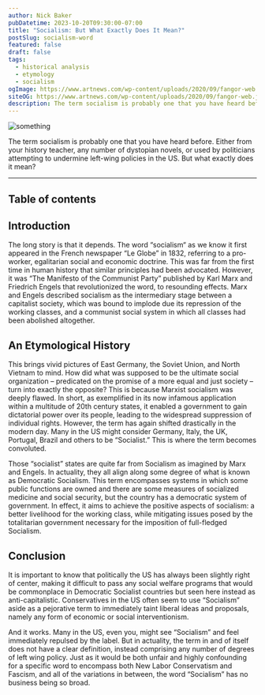 ```yaml
---
author: Nick Baker
pubDatetime: 2023-10-20T09:30:00-07:00
title: "Socialism: But What Exactly Does It Mean?"
postSlug: socialism-word
featured: false
draft: false
tags:
  - historical analysis
  - etymology
  - socialism
ogImage: https://www.artnews.com/wp-content/uploads/2020/09/fangor-web.jpg
siteOG: https://www.artnews.com/wp-content/uploads/2020/09/fangor-web.jpg
description: The term socialism is probably one that you have heard before. However, what exactly does it mean?
---
```


<img src="https://www.artnews.com/wp-content/uploads/2020/09/fangor-web.jpg" alt="something">

The term socialism is probably one that you have heard before. Either from your history teacher, any number of dystopian novels, or used by politicians attempting to undermine left-wing policies in the US. But what exactly does it mean?

---

## Table of contents

## Introduction

The long story is that it depends. The word “socialism“ as we know it first appeared in the French newspaper “Le Globe” in 1832, referring to a pro-worker, egalitarian social and economic doctrine. This was far from the first time in human history that similar principles had been advocated. However, it was “The Manifesto of the Communist Party” published by Karl Marx and Friedrich Engels that revolutionized the word, to resounding effects. Marx and Engels described socialism as the intermediary stage between a capitalist society, which was bound to implode due its repression of the working classes, and a communist social system in which all classes had been abolished altogether.

## An Etymological History

This brings vivid pictures of East Germany, the Soviet Union, and North Vietnam to mind. How did what was supposed to be the ultimate social organization – predicated on the promise of a more equal and just society – turn into exactly the opposite? This is because Marxist socialism was deeply flawed. In short, as exemplified in its now infamous application within a multitude of 20th century states, it enabled a government to gain dictatorial power over its people, leading to the widespread suppression of individual rights. However, the term has again shifted drastically in the modern day. Many in the US might consider Germany, Italy, the UK, Portugal, Brazil and others to be “Socialist.” This is where the term becomes convoluted.

Those “socialist” states are quite far from Socialism as imagined by Marx and Engels. In actuality, they all align along some degree of what is known as Democratic Socialism. This term encompasses systems in which some public functions are owned and there are some measures of socialized medicine and social security, but the country has a democratic system of government. In effect, it aims to achieve the positive aspects of socialism: a better livelihood for the working class, while mitigating issues posed by the totalitarian government necessary for the imposition of full-fledged Socialism.

## Conclusion

It is important to know that politically the US has always been slightly right of center, making it difficult to pass any social welfare programs that would be commonplace in Democratic Socialist countries but seen here instead as anti-capitalistic. Conservatives in the US often seem to use “Socialism” aside as a pejorative term to immediately taint liberal ideas and proposals, namely any form of economic or social interventionism.

And it works. Many in the US, even you, might see “Socialism” and feel immediately repulsed by the label. But in actuality, the term in and of itself does not have a clear definition, instead comprising any number of degrees of left wing policy. Just as it would be both unfair and highly confounding for a specific word to encompass both New Labor Conservatism and Fascism, and all of the variations in between, the word “Socialism” has no business being so broad.
